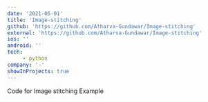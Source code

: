 ```yaml
---
date: '2021-05-01'
title: 'Image-stitching'
github: 'https://github.com/Atharva-Gundawar/Image-stitching'
external: 'https://github.com/Atharva-Gundawar/Image-stitching'
ios: ''
android: ''
tech: 
     - python
company: '-'
showInProjects: true
---
```


Code for Image stitching Example
